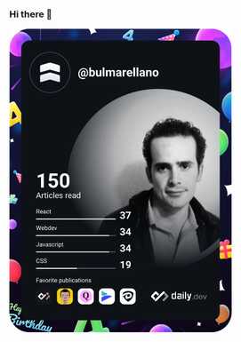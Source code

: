 ### Hi there 👋

<!--
**bulmaroarellano/bulmaroarellano** is a ✨ _special_ ✨ repository because its `README.md` (this file) appears on your GitHub profile.

Here are some ideas to get you started:

- 🔭 I’m currently working on ...
- 🌱 I’m currently learning ...
- 👯 I’m looking to collaborate on ...
- 🤔 I’m looking for help with ...
- 💬 Ask me about ...
- 📫 How to reach me: ...
- 😄 Pronouns: ...
- ⚡ Fun fact: ...
-->
<a href="https://app.daily.dev/bulmarellano"><img src="https://raw.githubusercontent.com/bulmaroarellano/bulmaroarellano/main/devcard.svg" width="400" alt="Bulmaro Arellano's Dev Card"/></a>
